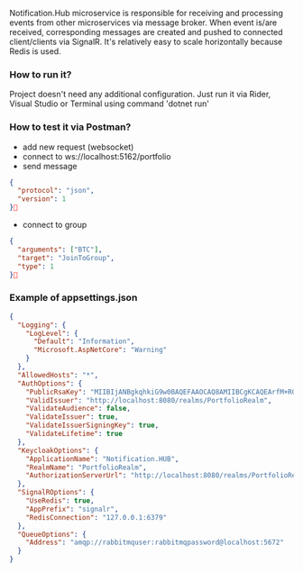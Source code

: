 Notification.Hub microservice is responsible for receiving and processing events from other microservices via message broker.
When event is/are received, corresponding messages are created and pushed to connected client/clients via SignalR. It's relatively easy
to scale horizontally because Redis is used.  

### How to run it?
Project doesn't need any additional configuration. Just run it via Rider, Visual Studio or Terminal using command 'dotnet run'

### How to test it via Postman?
- add new request (websocket)
- connect to ws://localhost:5162/portfolio
- send message
```json
{
  "protocol": "json",
  "version": 1
}
```
- connect to group
```json
{
  "arguments": ["BTC"],
  "target": "JoinToGroup",
  "type": 1
}
```

### Example of appsettings.json

```json
{
  "Logging": {
    "LogLevel": {
      "Default": "Information",
      "Microsoft.AspNetCore": "Warning"
    }
  },
  "AllowedHosts": "*",
  "AuthOptions": {
    "PublicRsaKey": "MIIBIjANBgkqhkiG9w0BAQEFAAOCAQ8AMIIBCgKCAQEArfM+RGYwUxYyPzgo+osnEn5SM/T2EoPgsKCLmcAntGc/xV4DbY9UnkGurZhaMfA8f7LikDkwdC4UqfiIdrtW3mKc9Eiwpa/JuTV3Kchi+Gn3ToHxA3hkoMArngbsoxsugtV3ikcrNCBb7nQTnKhywvF80hUW00L1et6T01NlEPaFP3QkfeCAefHusWzmZKyvwDnnuV7Q0lccgljrMCXxd0u8p0jb6Xrw2S3G18UuaOa70DLMOl590P2Dl57uCOX4F3MmNSDAMm53MiKfkB84UevFpVliKEktQitK1AIHGin9Ttv3pf2CZ5ctbJpqe6In6buSx6LaGQPKIushsKrzhwIDAQAB",
    "ValidIssuer": "http://localhost:8080/realms/PortfolioRealm",
    "ValidateAudience": false,
    "ValidateIssuer": true,
    "ValidateIssuerSigningKey": true,
    "ValidateLifetime": true
  },
  "KeycloakOptions": {
    "ApplicationName": "Notification.HUB",
    "RealmName": "PortfolioRealm",
    "AuthorizationServerUrl": "http://localhost:8080/realms/PortfolioRealm"
  },
  "SignalROptions": { 
    "UseRedis": true,
    "AppPrefix": "signalr",
    "RedisConnection": "127.0.0.1:6379"
  },
  "QueueOptions": {
    "Address": "amqp://rabbitmquser:rabbitmqpassword@localhost:5672"
  }
}
 
```